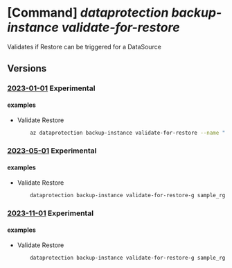 # [Command] _dataprotection backup-instance validate-for-restore_

Validates if Restore can be triggered for a DataSource

## Versions

### [2023-01-01](/Resources/mgmt-plane/L3N1YnNjcmlwdGlvbnMve30vcmVzb3VyY2Vncm91cHMve30vcHJvdmlkZXJzL21pY3Jvc29mdC5kYXRhcHJvdGVjdGlvbi9iYWNrdXB2YXVsdHMve30vYmFja3VwaW5zdGFuY2VzL3t9L3ZhbGlkYXRlcmVzdG9yZQ==/2023-01-01.xml) **Experimental**

<!-- mgmt-plane /subscriptions/{}/resourcegroups/{}/providers/microsoft.dataprotection/backupvaults/{}/backupinstances/{}/validaterestore 2023-01-01 -->

#### examples

- Validate Restore
    ```bash
        az dataprotection backup-instance validate-for-restore --name "testInstance1" --restore-request-object "restoreRequest.json" --resource-group "000pikumar" --vault-name "PratikPrivatePreviewVault1"
    ```

### [2023-05-01](/Resources/mgmt-plane/L3N1YnNjcmlwdGlvbnMve30vcmVzb3VyY2Vncm91cHMve30vcHJvdmlkZXJzL21pY3Jvc29mdC5kYXRhcHJvdGVjdGlvbi9iYWNrdXB2YXVsdHMve30vYmFja3VwaW5zdGFuY2VzL3t9L3ZhbGlkYXRlcmVzdG9yZQ==/2023-05-01.xml) **Experimental**

<!-- mgmt-plane /subscriptions/{}/resourcegroups/{}/providers/microsoft.dataprotection/backupvaults/{}/backupinstances/{}/validaterestore 2023-05-01 -->

#### examples

- Validate Restore
    ```bash
        dataprotection backup-instance validate-for-restore-g sample_rg --vault-name sample_backupvault --backup-instance-name sample_biname-fd53a211-3f3e-4c7e-ba45-81050e27c0be --restore-request-object restorerequestobject.json
    ```

### [2023-11-01](/Resources/mgmt-plane/L3N1YnNjcmlwdGlvbnMve30vcmVzb3VyY2Vncm91cHMve30vcHJvdmlkZXJzL21pY3Jvc29mdC5kYXRhcHJvdGVjdGlvbi9iYWNrdXB2YXVsdHMve30vYmFja3VwaW5zdGFuY2VzL3t9L3ZhbGlkYXRlcmVzdG9yZQ==/2023-11-01.xml) **Experimental**

<!-- mgmt-plane /subscriptions/{}/resourcegroups/{}/providers/microsoft.dataprotection/backupvaults/{}/backupinstances/{}/validaterestore 2023-11-01 -->

#### examples

- Validate Restore
    ```bash
        dataprotection backup-instance validate-for-restore-g sample_rg --vault-name sample_backupvault --backup-instance-name sample_biname-fd53a211-3f3e-4c7e-ba45-81050e27c0be --restore-request-object restorerequestobject.json
    ```
